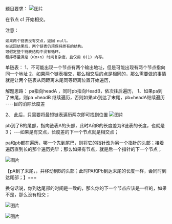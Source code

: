 题目要求：
![图片](https://user-images.githubusercontent.com/38878365/180638843-1c4e30e0-9628-4666-a4ec-7fdd0d041eaa.png)

在节点 c1 开始相交。

注意：

    如果两个链表没有交点，返回 null。
    在返回结果后，两个链表仍须保持原有的结构。
    可假定整个链表结构中没有循环。
    程序尽量满足 O(m+n) 时间复杂度，且仅用 O(1) 内存。


单链表：
1、不可能出现一个节点有两个输出地址，但是可能出现有两个节点指向同一个地址
2、如果两个链表相交，那么相交后的点是相同的，那么需要做的事情就是让两个链表从同距离末尾同等距离位置开始遍历，

解题思路：
pa指向headA ，同时pb指向HeadB，依次往后遍历，
1、如果pa到了末尾，则pa =headB 继续遍历，否则如果pb到达了末尾，pb=headA继续遍历 ----目的消除长度差
   
   
2、 此后，只需要将最短链表遍历两次即可找到位置
![图片](https://user-images.githubusercontent.com/38878365/180640016-f20008b2-2910-49d3-8b2c-6a44569c7037.png)

pb到了B的尾部，指向链表A的头部，此时A和B的长度差为B链表的长度，也就是3； ---如果是有交点，长度差的下一个节点就是相交点；

pa和pb都在遍历，哪一个先到尾巴，则将它的指针改为另一个指针的头部；接着遍历直到长的那个遍历完毕；那么如果有节点，就是后一个指针的下一个节点；

![图片](https://user-images.githubusercontent.com/38878365/180640024-fe267e31-f5d1-4f75-a426-d8083d9e2abb.png)

【pA到了末尾，，并移动到B的头部；此时PA和Pb到达末尾的长度一样，会同时到达尾部；】===

换句话说，你到达尾部的时间是一致的，那么你的下一个节点应该是一样的，如果不是，那么没有相交；

![图片](https://user-images.githubusercontent.com/38878365/180640274-cd67269d-0d4c-451f-897a-835072a2ed53.png)


![图片](https://user-images.githubusercontent.com/38878365/180640289-26dad114-6f6c-4286-a4c6-eea7ffb75bb9.png)


